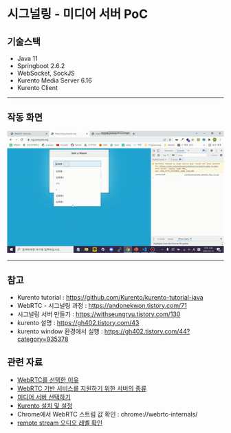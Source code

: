 # 시그널링 - 미디어 서버 PoC

## 기술스택
- Java 11
- Springboot 2.6.2
- WebSocket, SockJS
- Kurento Media Server 6.16
- Kurento Client

---

## 작동 화면

![sample](./assets/sample.gif)

---

## 참고
- Kurento tutorial : https://github.com/Kurento/kurento-tutorial-java
- WebRTC - 시그널링 과정 : https://andonekwon.tistory.com/71
- 시그널링 서버 만들기 : https://withseungryu.tistory.com/130
- kurento 설명 : https://gh402.tistory.com/43
- kurento window 환경에서 실행 : https://gh402.tistory.com/44?category=935378

## 관련 자료
- [WebRTC를 선택한 이유](https://github.com/stove-smooth/sgs-smooth/wiki/WebRTC%EB%A5%BC-%EC%84%A0%ED%83%9D%ED%95%9C-%EC%9D%B4%EC%9C%A0)
- [WebRTC 기반 서비스를 지원하기 위한 서버의 종류](https://github.com/stove-smooth/sgs-smooth/wiki/WebRTC-%EA%B8%B0%EB%B0%98-%EC%84%9C%EB%B9%84%EC%8A%A4%EB%A5%BC-%EC%A7%80%EC%9B%90%ED%95%98%EA%B8%B0-%EC%9C%84%ED%95%9C-%EC%84%9C%EB%B2%84%EC%9D%98-%EC%A2%85%EB%A5%98)
- [미디어 서버 선택하기](https://github.com/stove-smooth/sgs-smooth/wiki/%EB%AF%B8%EB%94%94%EC%96%B4-%EC%84%9C%EB%B2%84-%EC%84%A0%ED%83%9D%ED%95%98%EA%B8%B0)
- [Kurento 설치 및 설정](https://github.com/stove-smooth/sgs-smooth/tree/develop/docs/reference/kurento)
- Chrome에서 WebRTC 스트림 값 확인 : chrome://webrtc-internals/
- [remote stream 오디오 레벨 확인](https://github.com/stove-smooth/signaling/wiki/Remote-stream-%EC%98%A4%EB%94%94%EC%98%A4-%EC%82%AC%EC%9D%B4%EC%A6%88-%ED%99%95%EC%9D%B8)
